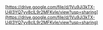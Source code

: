 [https://drive.google.com/file/d/1Vu9Jj3kTX-U4I3YQ7yv8clL9r2MFKvIe/view?usp=sharing](https://drive.google.com/file/d/1Vu9Jj3kTX-U4I3YQ7yv8clL9r2MFKvIe/view?usp=sharing)
